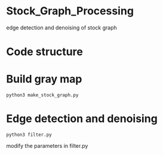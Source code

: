 # Stock_Graph_Processing
edge detection and denoising of stock graph

# Code structure


# Build gray map
```
python3 make_stock_graph.py
```

# Edge detection and denoising
```
python3 filter.py
```
modify the parameters in filter.py
